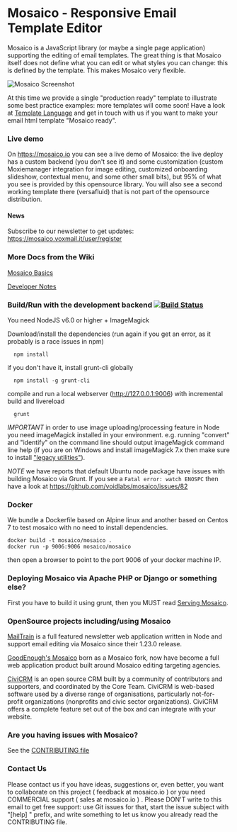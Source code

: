 # Mosaico - Responsive Email Template Editor

Mosaico is a JavaScript library (or maybe a single page application) supporting the editing of email templates.
The great thing is that Mosaico itself does not define what you can edit or what styles you can change: this is defined by the template. This makes Mosaico very flexible.


![Mosaico Screenshot](res/img/screenshot.png)


At this time we provide a single "production ready" template to illustrate some best practice examples: more templates will come soon! Have a look at [Template Language](https://github.com/voidlabs/mosaico/wiki/Template-language) and get in touch with us if you want to make your email html template "Mosaico ready".

### Live demo

On https://mosaico.io you can see a live demo of Mosaico: the live deploy has a custom backend (you don't see it) and some customization (custom Moxiemanager integration for image editing, customized onboarding slideshow, contextual menu, and some other small bits), but 95% of what you see is provided by this opensource library. You will also see a second working template there (versafluid) that is not part of the opensource distribution.

#### News

Subscribe to our newsletter to get updates: https://mosaico.voxmail.it/user/register

### More Docs from the Wiki

[Mosaico Basics](https://github.com/voidlabs/mosaico/wiki)

[Developer Notes](https://github.com/voidlabs/mosaico/wiki/Developers)

### Build/Run with the development backend [![Build Status](https://travis-ci.org/voidlabs/mosaico.svg)](https://travis-ci.org/voidlabs/mosaico)

You need NodeJS v6.0 or higher + ImageMagick

Download/install the dependencies (run again if you get an error, as it probably is a race issues in npm)
```
  npm install
```
if you don't have it, install grunt-cli globally
```
  npm install -g grunt-cli
```
compile and run a local webserver (http://127.0.0.1:9006) with incremental build and livereload
```
  grunt
```
*IMPORTANT* in order to use image uploading/processing feature in Node you need imageMagick installed in your environment.
e.g. running "convert" and "identify" on the command line should output imageMagick command line help (if you are on Windows and install imageMagick 7.x then make sure to install ["legacy utilities"](https://github.com/aheckmann/gm/issues/559)).

*NOTE* we have reports that default Ubuntu node package have issues with building Mosaico via Grunt. If you see a ```Fatal error: watch ENOSPC``` then have a look at https://github.com/voidlabs/mosaico/issues/82

### Docker

We bundle a Dockerfile based on Alpine linux and another based on Centos 7 to test mosaico with no need to install dependencies.
```
docker build -t mosaico/mosaico .
docker run -p 9006:9006 mosaico/mosaico
```
then open a browser to point to the port 9006 of your docker machine IP.

### Deploying Mosaico via Apache PHP or Django or something else?

First you have to build it using grunt, then you MUST read [Serving Mosaico](https://github.com/voidlabs/mosaico/wiki/Serving-Mosaico).

### OpenSource projects including/using Mosaico

[MailTrain](https://github.com/Mailtrain-org/mailtrain) is a full featured newsletter web application written in Node and support email editing via Mosaico since their 1.23.0 release.

[GoodEnough's Mosaico](https://github.com/goodenough/mosaico-backend) born as a Mosaico fork, now have become a full web application product built around Mosaico editing targeting agencies.

[CiviCRM](https://civicrm.org) is an open source CRM built by a community of contributors and supporters, and coordinated by the Core Team. CiviCRM is web-based software used by a diverse range of organisations, particularly not-for-profit organizations (nonprofits and civic sector organizations). CiviCRM offers a complete feature set out of the box and can integrate with your website.

### Are you having issues with Mosaico?

See the [CONTRIBUTING file](https://github.com/voidlabs/mosaico/blob/master/CONTRIBUTING.md)

### Contact Us

Please contact us if you have ideas, suggestions or, even better, you want to collaborate on this project ( feedback at mosaico.io ) or you need COMMERCIAL support ( sales at mosaico.io ) . Please DON'T write to this email to get free support: use Git issues for that, start the issue subject with "[help] " prefix, and write something to let us know you already read the CONTRIBUTING file.
